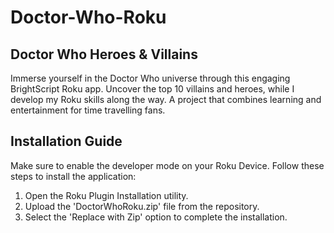 # Doctor-Who-Roku
## Doctor Who Heroes & Villains

Immerse yourself in the Doctor Who universe through this engaging BrightScript Roku app. Uncover the top 10 villains and heroes, while I develop my Roku skills along the way. A project that combines learning and entertainment for time travelling fans.


## Installation Guide

Make sure to enable the developer mode on your Roku Device. Follow these steps to install the application:

1. Open the Roku Plugin Installation utility.
2. Upload the 'DoctorWhoRoku.zip' file from the repository.
3. Select the 'Replace with Zip' option to complete the installation.